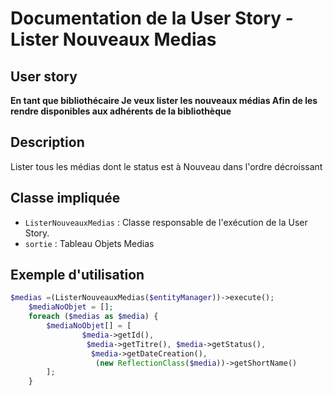 # Documentation de la User Story - Lister Nouveaux Medias

## User story
**En tant que bibliothécaire
Je veux lister les nouveaux médias
Afin de les rendre disponibles aux adhérents de la bibliothèque**


## Description 
Lister tous les médias dont le status est à Nouveau dans l'ordre décroissant 

## Classe impliquée
- `ListerNouveauxMedias` : Classe responsable de l'exécution de la User Story.
- `sortie` : Tableau Objets Medias

## Exemple d'utilisation

```php
$medias =(ListerNouveauxMedias($entityManager))->execute();
    $mediaNoObjet = [];
    foreach ($medias as $media) {
        $mediaNoObjet[] = [
                $media->getId(),
                 $media->getTitre(), $media->getStatus(),
                  $media->getDateCreation(),
                   (new ReflectionClass($media))->getShortName()
        ];
    }




